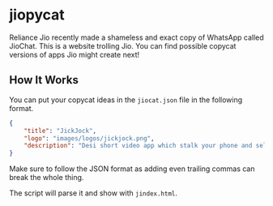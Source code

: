 # jiopycat

Reliance Jio recently made a shameless and exact copy of WhatsApp called JioChat. This is a website trolling Jio. You can find possible copycat versions of apps Jio might create next!

## How It Works

You can put your copycat ideas in the `jiocat.json` file in the following format. 

```json
{
    "title": "JickJock",
    "logo": "images/logos/jickjock.png",
    "description": "Desi short video app which stalk your phone and sell your details in black market."
}

```
Make sure to follow the JSON format as adding even trailing commas can break the whole thing.

The script will parse it and show with ```jindex.html```.
